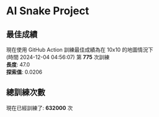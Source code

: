 
# AI Snake Project

## **最佳成績**



































現在使用 GitHub Action 訓練最佳成績為在 10x10 的地圖情況下  
(時間 2024-12-04 04:56:07) 第 **775** 次訓練  
**長度**: 47.0  
**探索值**: 0.0206







































































## 總訓練次數
現在已經訓練了: **632000** 次
